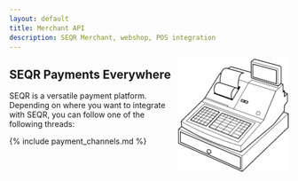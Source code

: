 ```yaml
---
layout: default
title: Merchant API
description: SEQR Merchant, webshop, POS integration
---
```


<img src="/assets/images/cash_register_bw.png" align="right" width="200px"/>

## SEQR Payments Everywhere

SEQR is a versatile payment platform. Depending on where you want to
integrate with SEQR, you can follow one of the following threads:

{% include payment_channels.md %}

